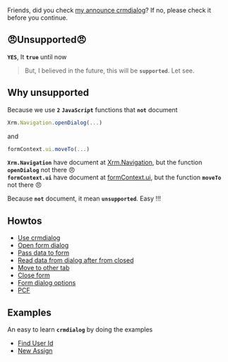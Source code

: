 Friends, did you check [my announce crmdialog](https://www.phuocle.net/post/2020-06-14-crmdialog/)? If no, please check it before you continue.

## 😠Unsupported😠

**```YES```**, It **```true```** until now

>But, I believed in the future, this will be **```supported```**. Let see.

## Why unsupported

Because we use **```2```** **```JavaScript```** functions that **```not```** document

```js
Xrm.Navigation.openDialog(...)
```

and

```js
formContext.ui.moveTo(...)
```

**```Xrm.Navigation```** have document at [Xrm.Navigation](https://docs.microsoft.com/en-us/powerapps/developer/model-driven-apps/clientapi/reference/xrm-navigation), but the function **```openDialog```** not there 😠\
**```formContext.ui```** have document at [formContext.ui](https://docs.microsoft.com/en-us/powerapps/developer/model-driven-apps/clientapi/reference/formcontext-ui), but the function **```moveTo```** not there  😠

Because **```not```** document, it mean **```unsupported```**. Easy !!!

## Howtos

- [Use crmdialog](docs)
- [Open form dialog](docs/others/OpenFormDialog)
- [Pass data to form](docs/others/PassDataToForm)
- [Read data from dialog after from closed](docs/others/ReadDataAfterFormClosed)
- [Move to other tab](docs/others/MoveToOtherTab)
- [Close form](docs/others/CloseForm)
- [Form dialog options](docs/others/FormDialogOptions)
- [PCF](docs/others/PCF)

## Examples

An easy to learn **```crmdialog```** by doing the examples

- [Find User Id](examples/example01)
- [New Assign](examples/example02)
